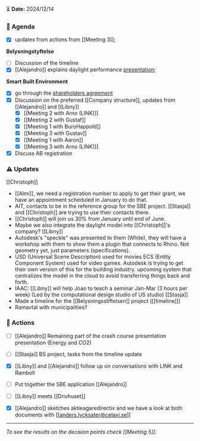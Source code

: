 ⏳ **Date:** 2024/12/14

### 📃 Agenda

- [x] updates from actions from [[Meeting 3]];

**Belysningstyftelse**
- [ ] Discussion of the timeline 
- [x] [[Alejandro]] explains daylight performance [presentation](https://docs.google.com/presentation/d/10kDiuaBg9PXxkLYuyn7pi64yDn2dp6OcsFPlELe04hU/edit?usp=drive_link);

**Smart Built Environment**
- [x] go through the [shareholders agreement](https://docs.google.com/document/d/1FLEKmqAUgwVjezVpQCYZXtQxgObIp0d9JPx9HLRZ-FI/edit?usp=drive_link)
- [x] Discussion on the preferred [[Company structure]], updates from [[Alejandro]] and [[Libny]]
	- [x] [[Meeting 2 with Arno (LINK)]]
	- [x] [[Meeting 2 with Gustaf]]
	- [x] [[Meeting 1 with BuroHappold]] 
	- [x] [[Meeting 3 with Gustav]]
	- [x] [[Meeting 1 with Aaron]]
	- [x] [[Meeting 3 with Arno (LINK)]]
- [x] Discuss AB registration 

### ⚠️ Updates
[[Christoph]]
- [[Almi]], we need a registration number to apply to get their grant, we have an appointment scheduled in January to do that. 
- AIT, contacts to be in the reference group for the SBE project. [[Stasja]] and [[Christoph]] are trying to use their contacts there.
- [[Christoph]] will join us 30% from January until end of June. 
- Maybe we also integrate the daylight model into [[Christoph]]'s company?
[[Libny]]
- Autodesk's "speckle" was presented to them (White), they will have a workshop with them to show them a plugin that connects to Rhino. Not geometry yet, just parameters (specifications).
- USD (Universal Scene Description) used for movies ECS (Entity Component System) used for video games. Autodesk is trying to get their own version of this for the building industry. upcoming system that centralizes the model in the cloud to avoid transferring things back and forth. 
- IAAC: [[Libny]] will help Joao to teach a seminar Jan-Mar (3 hours per week) (Led by the computational design studio of US studio)
[[Stasja]]
- Made a timeline for the [[Belysningsstiftelsen]] project ([[timeline]])
- Ramavtal with municipalities?
### 🚀 Actions
- [ ] [[Alejandro]] Remaining part of the crash course presentation presentation (Energy and CO2)
- [ ] [[Stasja]] BS project, tasks from the timeline update
- [x] [[Libny]] and [[Alejandro]] follow up on conversations with LINK and Ramboll
- [ ] Put together the SBE application [[Alejandro]]
- [ ] [[Libny]] meets [[Drivhuset]] 
- [x] [[Alejandro]] sketches aktieagaredirectiv and we have a look at both documents with [[anders.lycksater@celavi.se]]


---

_To see the results on the decision points check [[Meeting 5]]._
